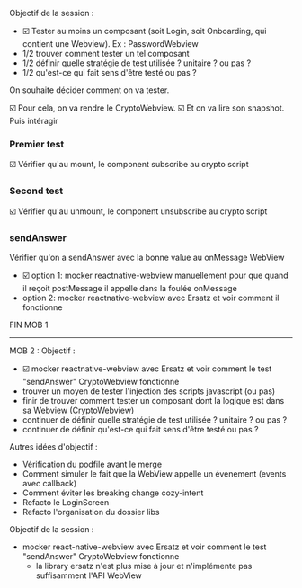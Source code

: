 Objectif de la session :
- ☑️ Tester au moins un composant (soit Login, soit Onboarding, qui contient une Webview). Ex : PasswordWebview
- 1/2 trouver comment tester un tel composant
- 1/2 définir quelle stratégie de test utilisée ? unitaire ? ou pas ?
- 1/2 qu'est-ce qui fait sens d'être testé ou pas ?

On souhaite décider comment on va tester.

☑️ Pour cela, on va rendre le CryptoWebview.
☑️ Et on va lire son snapshot.
Puis intéragir
  
### Premier test
☑️ Vérifier qu'au mount, le component subscribe au crypto script

### Second test
☑️ Vérifier qu'au unmount, le component unsubscribe au crypto script

### sendAnswer
Vérifier qu'on a sendAnswer avec la bonne value au onMessage WebView

  - ☑️ option 1: mocker reactnative-webview manuellement pour que quand il reçoit postMessage il appelle dans la foulée onMessage
  - option 2: mocker reactnative-webview avec Ersatz et voir comment il fonctionne

FIN MOB 1
______

MOB 2 :
Objectif :
- ☑️ mocker reactnative-webview avec Ersatz et voir comment le test "sendAnswer" CryptoWebview fonctionne
- trouver un moyen de tester l'injection des scripts javascript (ou pas)
- finir de trouver comment tester un composant dont la logique est dans sa Webview (CryptoWebview)
- continuer de définir quelle stratégie de test utilisée ? unitaire ? ou pas ?
- continuer de définir qu'est-ce qui fait sens d'être testé ou pas ?

Autres idées d'objectif :
- Vérification du podfile avant le merge
- Comment simuler le fait que la WebView appelle un évenement (events avec callback)
- Comment éviter les breaking change cozy-intent
- Refacto le LoginScreen
- Refacto l'organisation du dossier libs

Objectif de la session :
- mocker react-native-webview avec Ersatz et voir comment le test "sendAnswer" CryptoWebview fonctionne
  - la library ersatz n'est plus mise à jour et n'implémente pas suffisamment l'API WebView
